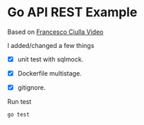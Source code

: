 # Go API REST Example

Based on [Francesco Ciulla Video](https://www.youtube.com/watch?v=aLVJY-1dKz8)

I added/changed a few things

- [x] unit test with sqlmock.
- [x] Dockerfile multistage.
- [x] gitignore.


Run test

    go test
